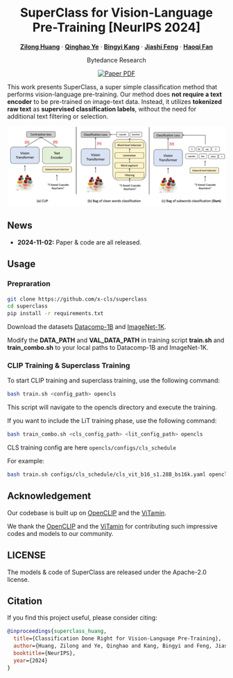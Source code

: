 <div align="center">
<h1>SuperClass for Vision-Language Pre-Training [NeurIPS 2024]</h1>

[**Zilong Huang**](http://speedinghzl.github.io/) · [**Qinghao Ye**](https://scholar.google.com/citations?user=ZYOhaGwAAAAJ&hl=zh-CN)  ·  [**Bingyi Kang**](https://bingykang.github.io/) ·  [**Jiashi Feng**](https://sites.google.com/site/jshfeng/) · [**Haoqi Fan**](https://scholar.google.com/citations?user=76B8lrgAAAAJ&hl=en)

Bytedance Research 

<a href=""><img src='https://img.shields.io/badge/arXiv-SuperClass-red' alt='Paper PDF'></a>


</div>

This work presents SuperClass, a super simple classification method that performs vision-language pre-training. Our method does **not require a text encoder** to be pre-trained on image-text data. Instead, it utilizes **tokenized raw text** as **supervised classification labels**, without the need for additional text filtering or selection.

![teaser](assets/teaser.png)


## News

- **2024-11-02:** Paper & code are all released.


## Usage

### Prepraration

```bash
git clone https://github.com/x-cls/superclass
cd superclass
pip install -r requirements.txt
```

Download the datasets [Datacomp-1B](https://github.com/mlfoundations/datacomp) and [ImageNet-1K](https://www.image-net.org/download.php).

Modify the **DATA_PATH** and **VAL_DATA_PATH** in training script **train.sh** and **train_combo.sh** to your local paths to Datacomp-1B and ImageNet-1K.


### CLIP Training & Superclass Training

To start CLIP training and superclass training, use the following command:

```bash
bash train.sh <config_path> opencls
```

This script will navigate to the opencls directory and execute the training.

If you want to include the LiT training phase, use the following command:

```bash
bash train_combo.sh <cls_config_path> <lit_config_path> opencls
```

CLS training config are here `opencls/configs/cls_schedule`


For example:
```bash
bash train.sh configs/cls_schedule/cls_vit_b16_s1.28B_bs16k.yaml opencls
```





## Acknowledgement
Our codebase is built up on [OpenCLIP](https://github.com/mlfoundations/open_clip) and the [ViTamin](https://github.com/Beckschen/ViTamin).

We thank the [OpenCLIP](https://github.com/mlfoundations/open_clip) and the [ViTamin](https://github.com/Beckschen/ViTamin) for contributing such impressive codes and models to our community.


## LICENSE

The models & code of SuperClass are released under the Apache-2.0 license.


## Citation

If you find this project useful, please consider citing:

```bibtex
@inproceedings{superclass_huang,
  title={Classification Done Right for Vision-Language Pre-Training}, 
  author={Huang, Zilong and Ye, Qinghao and Kang, Bingyi and Feng, Jiashi and Fan, Haoqi},
  booktitle={NeurIPS},
  year={2024}
}
```